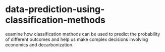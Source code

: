 # data-prediction-using-classification-methods
examine how classification methods can be used to predict the probability of different outcomes and help us make complex decisions involving economics and decarbonization.
